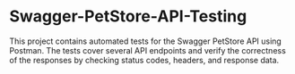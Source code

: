 # Swagger-PetStore-API-Testing
This project contains automated tests for the Swagger PetStore API using Postman. The tests cover several API endpoints and verify the correctness of the responses by checking status codes, headers, and response data.
